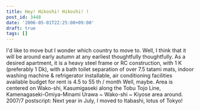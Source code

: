 ```yaml
---
title: Hey! Hikoshi! Hikoshi! !
post_id: 3448
date: '2006-05-01T22:25:00+09:00'
draft: true
tags: []
---
```


I'd like to move but I wonder which country to move to. Well, I think that it will be around early autumn at any earliest thoughtfully thoughtfully. As a desired apartment, it is a heavy steel frame or RC construction, with 1 K (preferably 1 Dk), with a bath toilet separation of over 7.5 tatami mats, indoor washing machine & refrigerator installable, air conditioning facilities available budget for rent is 4.5 to 55 th / month Well, maybe. Area is centered on Wako-shi, Kasumigaseki along the Tobu Tojo Line, Kamenagaseki-Omiya-Minami Urawa ~ Wako-shi ~ Kiyose area around. 2007/7 postscript: Next year in July, I moved to Itabashi, lotus of Tokyo!
